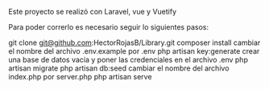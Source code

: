 Este proyecto se realizó con Laravel, vue y Vuetify

Para poder correrlo es necesario seguir lo siguientes pasos: 

git clone git@github.com:HectorRojasB/Library.git
composer install
cambiar el nombre del archivo .env.example por .env
php artisan key:generate
crear una base de datos vacía y poner las credenciales en el archivo  .env
php artisan migrate
php artisan db:seed
cambiar el nombre del archivo index.php por server.php
php artisan serve
